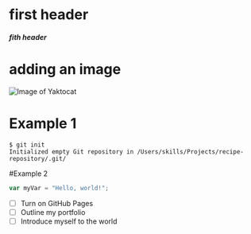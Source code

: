 # first header 
##### fith header

# adding an image
![Image of Yaktocat](https://octodex.github.com/images/yaktocat.png)

# Example 1
```
$ git init
Initialized empty Git repository in /Users/skills/Projects/recipe-repository/.git/
```
#Example 2 
``` javascript
var myVar = "Hello, world!";
```

- [ ] Turn on GitHub Pages
- [ ] Outline my portfolio
- [ ] Introduce myself to the world
